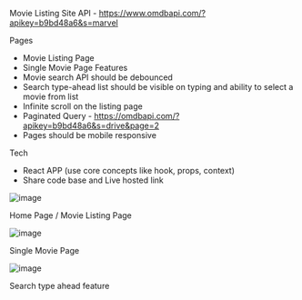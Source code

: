 Movie Listing Site
API - https://www.omdbapi.com/?apikey=b9bd48a6&s=marvel

Pages
- Movie Listing Page
- Single Movie Page
Features
- Movie search API should be debounced
- Search type-ahead list should be visible on typing and ability to select a movie from list
- Infinite scroll on the listing page
- Paginated Query - https://omdbapi.com/?apikey=b9bd48a6&s=drive&page=2
- Pages should be mobile responsive

Tech
- React APP (use core concepts like hook, props, context)
- Share code base and Live hosted link

![image](https://github.com/user-attachments/assets/05a7b9c8-585e-4f5c-a93a-09c28c46051a)

Home Page / Movie Listing Page

![image](https://github.com/user-attachments/assets/c3962bb3-7068-4bc7-a42e-d931ad6025fd)

Single Movie Page

![image](https://github.com/user-attachments/assets/fe747f64-b0b1-4ba0-ba93-f9ca9f9a0d6c)

Search type ahead feature
